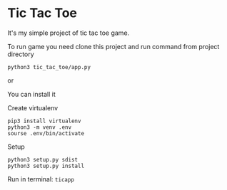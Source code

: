 Tic Tac Toe
===========

It's my simple project of tic tac toe game.

To run game you need clone this project and run command from project directory

``` shell
python3 tic_tac_toe/app.py
```
or 

You can install it

Create virtualenv
```shell
pip3 install virtualenv
python3 -m venv .env
sourse .env/bin/activate
```
Setup
```
python3 setup.py sdist
python3 setup.py install
```
Run in terminal: 
`
ticapp
`



